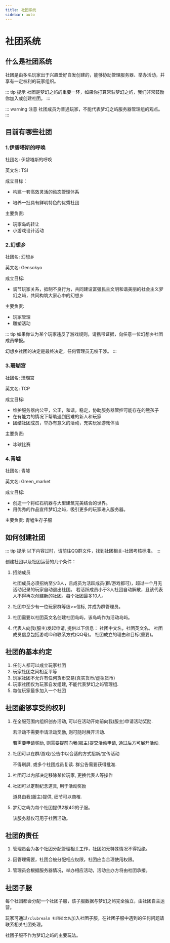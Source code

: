 ```yaml
---
title: 社团系统
sidebar: auto
---
```



# 社团系统

## 什么是社团系统

社团是由多名玩家出于兴趣爱好自发创建的，能够协助管理服务器、举办活动，并享有一定权利的玩家组织。

::: tip 提示
社团是梦幻之屿的重要一环，如果你打算常驻梦幻之屿，我们非常鼓励你加入或创建社团。
:::

::: warning 注意
社团成员为普通玩家，不能代表梦幻之屿服务器管理组的观点。
:::

## 目前有哪些社团

### 1.伊碧塔斯的呼唤
社团名: 伊碧塔斯的呼唤

英文名: TSI

成立目标：
 - 构建一套高效灵活的动态管理体系

 - 培养一批具有鲜明特色的优秀社团

主要负责:
- 玩家岛屿转让
- 小游戏设计活动

### 2.幻想乡
社团名: 幻想乡

英文名: Gensokyo

成立目标:
- 调节玩家关系，抵制不良行为，共同建设富强民主文明和谐美丽的社会主义梦幻之屿，共同构筑大家心中的幻想乡

主要负责:
- 玩家管理
- 雕塑活动

::: tip
如果你认为某个玩家违反了游戏规则，请携带证据，向任意一位幻想乡社团成员举报。

幻想乡社团的决定是最终决定，任何管理员无权干涉。
:::
### 3.珊瑚宫
社团名: 珊瑚宫

英文名: TCP

成立目标:
- 维护服务器内公平，公正，和谐，稳定，协助服务器管控可能存在的熊孩子
- 在有能力的情况下帮助遇到困难的新人和玩家
- 团结社团成员，举办有意义的活动，充实玩家游戏体验

主要负责:
- 冰球比赛
### 4.青墟
社团名: 青墟

英文名: Green_market

成立目标:
- 创造一个将红石机器与大型建筑完美结合的世界。
- 用优秀的作品宣传梦幻之屿，吸引更多的玩家进入服务器。

主要负责: 青墟生存子服

## 如何创建社团

::: tip 提示
以下内容过时，请前往QQ群文件，找到社团相关-社团考核标准。
:::

创建社团以及社团运营的几个条件：

1. 招纳成员
   
   社团成员必须招纳至少3人，且成员为活跃成员(群/游戏都可)，超过一个月无活动记录的玩家自动退出社团。
   若活跃成员小于3人社团自动解散，且该代表人不得再次创建新的社团。每个社团最多10人。

2. 社团中至少有一位玩家群等级>=信标, 并成为群管理员。
   
3. 社团需要以社团英文名创建社团岛屿，该岛屿作为活动岛屿。
   
4. 代表人向我(服主)发起申请, 提供以下信息：
   社团中文名，社团英文名。
   社团成员信息包括游戏ID和联系方式(QQ号)。
   社团成立的理由和目标(重要)。

## 社团的基本约定

1. 任何人都可以成立玩家社团
2. 玩家社团之间相互平等
3. 玩家社团不允许有任何货币交易(真实货币/虚拟货币)
4. 玩家社团仅为玩家自发组建, 不能代表梦幻之屿管理组.
5. 每位玩家最多加入一个社团

## 社团能够享受的权利

1. 在全服范围内组织创办活动, 可以在活动开始前向我(服主)申请活动奖励.
   
   若活动不需要申请活动奖励, 则可随时展开活动.
   
   若需要申请奖励, 则需要提前向我(服主)提交活动申请, 通过后方可展开活动.

2. 社团可以在群/游戏/公告中以合适的方式招新/宣传活动
   
   不得刷屏, 或多个社团成员复读. 群公告需要获得批准.
   
3. 社团可以内部决定移除某位玩家, 更换代表人等操作
   
4. 社团可以定制纪念道具, 用于活动奖励
   
   道具由我(服主)提供, 细节可以商榷.
5. 梦幻之屿为每个社团提供2核4G的子服。

   该服务器仅可用于社团活动。

## 社团的责任

1. 管理员会为各个社团分配管理相关工作，社团如无特殊情况不得拒绝。

2. 因管理需要，社团会被分配相应权限，社团应当合理使用权限。

3. 管理员会根据服务器情况，举办相应活动，活动主办方将由社团承接。

## 社团子服

每个社团都会分配一个社团子服，该子服数据与梦幻之屿完全独立，由社团自主运营。

玩家可通过`/clubrealm 社团英文名`加入社团子服，在社团子服中遇到的任何问题请联系相关社团处理。

社团子服不作为梦幻之屿的主要玩法。
